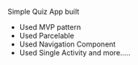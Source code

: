 Simple Quiz App built
   * Used MVP pattern
   * Used Parcelable
   * Used Navigation Component
   * Used Single Activity
                and more.....




